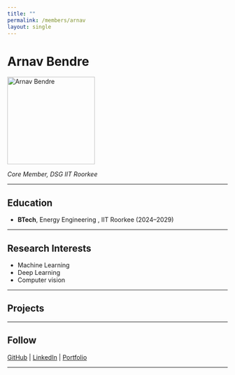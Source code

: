 ```yaml
---
title: ""
permalink: /members/arnav
layout: single
---
```



# Arnav Bendre

<img src="{{ site.baseurl }}/assets/images/members/y25/arnav.png" width="200" height="200" alt="Arnav Bendre">


*Core Member, DSG IIT Roorkee*

---

## Education  
- **BTech**, Energy Engineering , IIT Roorkee (2024–2029)    
---

## Research Interests  
- Machine Learning  
- Deep Learning 
- Computer vision

---

## Projects  


---

## Follow
[GitHub](https://github.com/Arnav-codes-W) | [LinkedIn]() | [Portfolio]()

---
